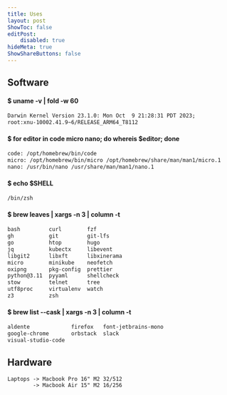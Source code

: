 ```yaml
---
title: Uses
layout: post
ShowToc: false
editPost:
    disabled: true
hideMeta: true
ShowShareButtons: false
---
```


## Software

#### $ uname -v | fold -w 60

```txt
Darwin Kernel Version 23.1.0: Mon Oct  9 21:28:31 PDT 2023;
root:xnu-10002.41.9~6/RELEASE_ARM64_T8112
```

#### $ for editor in code micro nano; do whereis $editor; done

```txt
code: /opt/homebrew/bin/code
micro: /opt/homebrew/bin/micro /opt/homebrew/share/man/man1/micro.1
nano: /usr/bin/nano /usr/share/man/man1/nano.1
```

#### $ echo $SHELL

```txt
/bin/zsh
```

#### $ brew leaves | xargs -n 3 | column -t

```txt
bash         curl        fzf
gh           git         git-lfs
go           htop        hugo
jq           kubectx     libevent
libgit2      libxft      libxinerama
micro        minikube    neofetch
oxipng       pkg-config  prettier
python@3.11  pyyaml      shellcheck
stow         telnet      tree
utf8proc     virtualenv  watch
z3           zsh
```

#### $ brew list --cask | xargs -n 3 | column -t

```txt
aldente             firefox   font-jetbrains-mono
google-chrome       orbstack  slack
visual-studio-code
```

## Hardware

```txt
Laptops -> Macbook Pro 16" M2 32/512
        -> Macbook Air 15" M2 16/256
```
